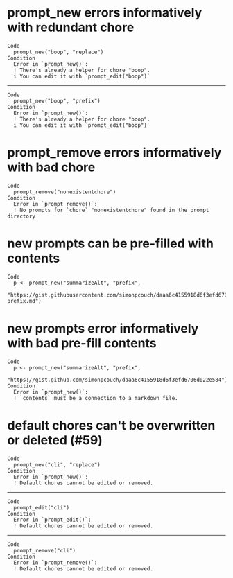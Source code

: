 # prompt_new errors informatively with redundant chore

    Code
      prompt_new("boop", "replace")
    Condition
      Error in `prompt_new()`:
      ! There's already a helper for chore "boop".
      i You can edit it with `prompt_edit("boop")`

---

    Code
      prompt_new("boop", "prefix")
    Condition
      Error in `prompt_new()`:
      ! There's already a helper for chore "boop".
      i You can edit it with `prompt_edit("boop")`

# prompt_remove errors informatively with bad chore

    Code
      prompt_remove("nonexistentchore")
    Condition
      Error in `prompt_remove()`:
      ! No prompts for `chore` "nonexistentchore" found in the prompt directory

# new prompts can be pre-filled with contents

    Code
      p <- prompt_new("summarizeAlt", "prefix",
        "https://gist.githubusercontent.com/simonpcouch/daaa6c4155918d6f3efd6706d022e584/raw/ed1da68b3f38a25b58dd9fdc8b9c258d58c9b4da/summarize-prefix.md")

# new prompts error informatively with bad pre-fill contents

    Code
      p <- prompt_new("summarizeAlt", "prefix",
        "https://gist.github.com/simonpcouch/daaa6c4155918d6f3efd6706d022e584")
    Condition
      Error in `prompt_new()`:
      ! `contents` must be a connection to a markdown file.

# default chores can't be overwritten or deleted (#59)

    Code
      prompt_new("cli", "replace")
    Condition
      Error in `prompt_new()`:
      ! Default chores cannot be edited or removed.

---

    Code
      prompt_edit("cli")
    Condition
      Error in `prompt_edit()`:
      ! Default chores cannot be edited or removed.

---

    Code
      prompt_remove("cli")
    Condition
      Error in `prompt_remove()`:
      ! Default chores cannot be edited or removed.

